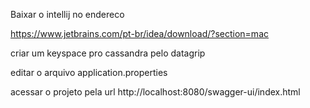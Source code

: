 Baixar o intellij no endereco

https://www.jetbrains.com/pt-br/idea/download/?section=mac

criar um keyspace pro cassandra pelo datagrip

editar o arquivo application.properties

acessar o projeto pela url http://localhost:8080/swagger-ui/index.html
